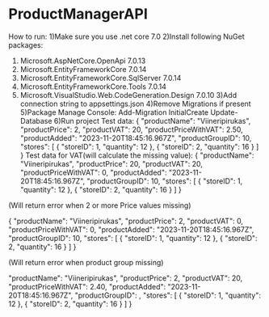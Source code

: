 # ProductManagerAPI

How to run:
1)Make sure you use .net core 7.0
2)Install following NuGet packages:
  1. Microsoft.AspNetCore.OpenApi 7.0.13
  2. Microsoft.EntityFrameworkCore 7.0.14
  3. Microsoft.EntityFrameworkCore.SqlServer 7.0.14
  4. Microsoft.EntityFrameworkCore.Tools 7.0.14
  5. Microsoft.VisualStudio.Web.CodeGeneration.Design 7.0.10
3)Add connection string to appsettings.json
4)Remove Migrations if present
5)Package Manage Console: Add-Migration InitialCreate
                           Update-Database
6)Run project
Test data:
{
  "productName": "Viineripirukas",
  "productPrice": 2,
  "productVAT": 20,
  "productPriceWithVAT": 2.50,
  "productAdded": "2023-11-20T18:45:16.967Z",
  "productGroupID": 10,
  "stores": [
    {
      "storeID": 1,
      "quantity": 12
    },
{
      "storeID": 2,
      "quantity": 16
    }
  ]
}
Test data for VAT(will calculate the missing value):
{
  "productName": "Viineripirukas",
  "productPrice": 20,
  "productVAT": 20,
  "productPriceWithVAT": 0,
  "productAdded": "2023-11-20T18:45:16.967Z",
  "productGroupID": 10,
  "stores": [
    {
      "storeID": 1,
      "quantity": 12
    },
{
      "storeID": 2,
      "quantity": 16
    }
  ]
}

(Will return error when 2 or more Price values missing)

{
  "productName": "Viineripirukas",
  "productPrice": 2,
  "productVAT": 0,
  "productPriceWithVAT": 0,
  "productAdded": "2023-11-20T18:45:16.967Z",
  "productGroupID": 10,
  "stores": [
    {
      "storeID": 1,
      "quantity": 12
    },
{
      "storeID": 2,
      "quantity": 16
    }
  ]
}

(Will return error when product group missing)

  "productName": "Viineripirukas",
  "productPrice": 2,
  "productVAT": 20,
  "productPriceWithVAT": 2.40,
  "productAdded": "2023-11-20T18:45:16.967Z",
  "productGroupID": ,
  "stores": [
    {
      "storeID": 1,
      "quantity": 12
    },
{
      "storeID": 2,
      "quantity": 16
    }
  ]
}
